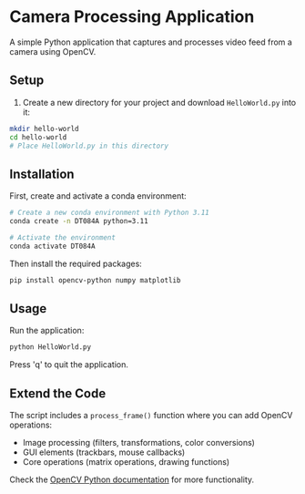 # Camera Processing Application

A simple Python application that captures and processes video feed from a camera using OpenCV.

## Setup

1. Create a new directory for your project and download `HelloWorld.py` into it:
```bash
mkdir hello-world
cd hello-world
# Place HelloWorld.py in this directory
```

## Installation

First, create and activate a conda environment:
```bash
# Create a new conda environment with Python 3.11
conda create -n DT084A python=3.11

# Activate the environment
conda activate DT084A
```

Then install the required packages:
```bash
pip install opencv-python numpy matplotlib
```

## Usage

Run the application:
```bash
python HelloWorld.py
```

Press 'q' to quit the application.

## Extend the Code

The script includes a `process_frame()` function where you can add OpenCV operations:
- Image processing (filters, transformations, color conversions)
- GUI elements (trackbars, mouse callbacks)
- Core operations (matrix operations, drawing functions)

Check the [OpenCV Python documentation](https://docs.opencv.org/4.x/d6/d00/tutorial_py_root.html) for more functionality.
